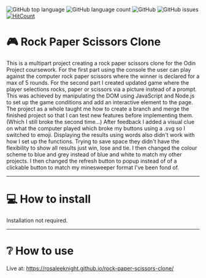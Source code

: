 ![GitHub top language](https://img.shields.io/github/languages/top/RosaleeKnight/rock-paper-scissors-clone)
![GitHub language count](https://img.shields.io/github/languages/count/RosaleeKnight/rock-paper-scissors-clone)
![GitHub](https://img.shields.io/github/license/RosaleeKnight/rock-paper-scissors-clone)
![GitHub issues](https://img.shields.io/github/issues/RosaleeKnight/rock-paper-scissors-clone)
[![HitCount](https://hits.dwyl.com/RosaleeKnight/rock-paper-scissors-clone.svg?style=flat)](http://hits.dwyl.com/RosaleeKnight/rock-paper-scissors-clone)

# 🎮 Rock Paper Scissors Clone
This is a multipart project creating a rock paper scissors clone for the Odin Project coursework.
For the first part using the console the user can play against the computer rock paper scissors where the winner is declared for a max of 5 rounds.
For the second part I created updated game where the player selections rocks, paper or scissors via a picture instead of a prompt. This was achieved by manipulating the DOM using JavaScript and Node.js to set up the game conditions and add an interactive element to the page.
The project as a whole taught me how to create a branch and merge the finished project so that I can test new features before implementing them. (Which I still broke the second time...) After feedback I added a visual clue on what the computer played which broke my buttons using a .svg so I switched to emoji. Displaying the results using words also didn't work with how I set up the functions. Trying to save space they didn't have the flexibility to show all results just win, lose and tie. I then changed the colour scheme to blue and grey instead of blue and white to match my other projects. I then changed the refresh button to popup instead of of a clickable button to match my minesweeper format I've been fond of. 

-----
# 💻 How to install 
Installation not required.

-----
# ❔ How to use
Live at: https://rosaleeknight.github.io/rock-paper-scissors-clone/

